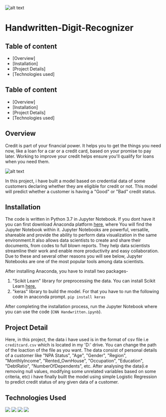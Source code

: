 ![alt text](https://www.callcentrehelper.com/images/stories/2018/03/chatbot-at-desk-messaging-760.png)

# Handwritten-Digit-Recognizer

## Table of content
  * [Overview]
  * [Installation]
  * [Project Details]
  * [Technologies used]
  
## Table of content
  * [Overview]
  * [Installation]
  * [Project Details]
  * [Technologies used]
  
## Overview
Credit is part of your financial power. It helps you to get the things you need now, like a loan for a car or a credit card, based on your promise to pay later. Working to improve your credit helps ensure you'll qualify for loans when you need them.

![alt text](https://mygreatlakes.org/mglstatic/educate/images/knowledge-center/interactive-assets/credit/good-credit-man.png)

In this project, i have built a model based on credential data of some customers declaring whether they are eligible for credit or not. This model will predict whether a customer is having a "Good" or "Bad" credit status.

## Installation
The code is written in Python 3.7 in Jupyter Notebook. If you dont have it you can first download Anaconda platform [here](https://docs.anaconda.com/anaconda/install/), where You will find the Jupyter Notebook within it. Jupyter Notebooks are powerful, versatile, shareable and provide the ability to perform data visualization in the same environment.It also allows data scientists to create and share their documents, from codes to full blown reports. They help data scientists streamline their work and enable more productivity and easy collaboration. Due to these and several other reasons you will see below, Jupyter Notebooks are one of the most popular tools among data scientists.

After installing Anaconda, you have to install two packages-
1. "Scikit Learn" library for preprocessing the data. You can install Scikit Learn [here.](https://scikit-learn.org/stable/install.html)
2. "keras" library to build the model. For that you have to run the following code in anaconda prompt.
`pip install keras`

After completing the installation process, run the Jupyter Notebook where you can use the code (`CNN Handwritten.ipynb`).

## Project Detail
Here, in this project, the data i have used is in the format of csv file i.e `creditcard.csv` which is located in my 'D:' drive. You can change the path of the loaction of the file as you want. The data consist of personal details of a customer like "NPA Status",	"Age",	"Gender",	"Region",	"MonthlyIncome",	"Rented_OwnHouse",	"Occupation",	"Education", "DebtRatio", "NumberOfDependents", etc. After analysing the data(i.e removing null values, modifying some unrelated variables based on some criteria, etc) i have finally built the model using simple Logistic Regression to predict credit status of any given data of a customer.

## Technologies Used
![](https://forthebadge.com/images/badges/made-with-python.svg)
![](https://i.redd.it/c6h7rok9c2v31.jpg)
![](https://twilio-cms-prod.s3.amazonaws.com/original_images/jupyter_python_numpy.png)
![](https://data-flair.training/blogs/wp-content/uploads/sites/2/2019/07/scikit-learn-logo.png)


